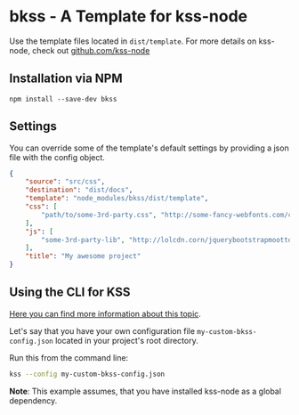 # bkss - A Template for kss-node
Use the template files located in `dist/template`. For more details on kss-node, check out [github.com/kss-node](https://github.com/kss-node/kss-node)

## Installation via NPM
`npm install --save-dev bkss`

## Settings
You can override some of the template's default settings by providing a json file with the config object.


```json
{
    "source": "src/css",
    "destination": "dist/docs",
    "template": "node_modules/bkss/dist/template",
    "css": [
        "path/to/some-3rd-party.css", "http://some-fancy-webfonts.com/comic-serif-sans"
    ],
    "js": [
        "some-3rd-party-lib", "http://lolcdn.corn/jquerybootstrapmoottols.js"
    ],
    "title": "My awesome project"
}
```

## Using the CLI for KSS
[Here you can find more information about this topic](https://github.com/kss-node/kss-node#using-the-command-line-tool).

Let's say that you have your own configuration file `my-custom-bkss-config.json` located in your project's root directory.

Run this from the command line:<br>
```bash
kss --config my-custom-bkss-config.json
```
**Note**: This example assumes, that you have installed kss-node as a global dependency.
